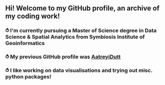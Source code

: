 ## Hi! Welcome to my GitHub profile, an archive of my coding work!
### ⥀ I'm currently pursuing a Master of Science degree in Data Science & Spatial Analytics from Symbiosis Institute of Geoinformatics
### ⥀ My previous GitHub profile was [AatreyiDutt](https://github.com/AatreyiDutt)
### ⥀ I like working on data visualisations and trying out misc. python packages!

<!--
**AatreyiD/AatreyiD** is a ✨ _special_ ✨ repository because its `README.md` (this file) appears on your GitHub profile.

Here are some ideas to get you started:

- 🔭 I’m currently working on ...
- 🌱 I’m currently learning ...
- 👯 I’m looking to collaborate on ...
- 🤔 I’m looking for help with ...
- 💬 Ask me about ...
- 📫 How to reach me: ...
- 😄 Pronouns: ...
- ⚡ Fun fact: ...
-->
